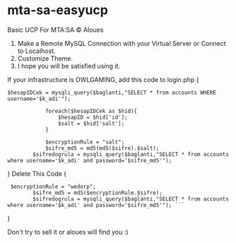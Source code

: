 # mta-sa-easyucp
Basic UCP For MTA:SA &copy; Aloues


1. Make a Remote MySQL Connection with your Virtual Server or Connect to Localhost.
2. Customize Theme.
3. I hope you will be satisfied using it.


If your infrastructure is OWLGAMING, add this code to login.php {


``` 
$hesapIDCek = mysqli_query($baglanti,"SELECT * from accounts WHERE username='$k_adi'"); 

            foreach($hesapIDCek as $hid){
                $hesapID = $hid['id'];
                $salt = $hid['salt'];
            }
                    
            $encryptionRule = "salt";
            $sifre_md5 = md5(md5($sifre).$salt);
        $sifredogrula = mysqli_query($baglanti,"SELECT * from accounts where username='$k_adi' and password='$sifre_md5'"); 
```



} Delete This Code {

```
 $encryptionRule = "wedorp";
        $sifre_md5 = md5($encryptionRule.$sifre);
        $sifredogrula = mysqli_query($baglanti,"SELECT * from accounts where username='$k_adi' and password='$sifre_md5'"); ```
```

}



Don't try to sell it or aloues will find you :)
